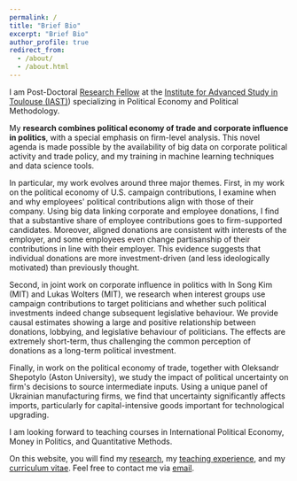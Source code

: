```yaml
---
permalink: /
title: "Brief Bio"
excerpt: "Brief Bio"
author_profile: true
redirect_from:
  - /about/
  - /about.html
---
```


I am Post-Doctoral [Research Fellow](https://www.iast.fr/people/jan-stuckatz) at the [Institute for Advanced Study in Toulouse (IAST)](http://www.iast.fr/)) specializing in Political Economy and Political Methodology.

My **research combines political economy of trade and corporate influence in politics**, with a special emphasis on firm-level analysis. This novel agenda is made possible by the availability of big data on corporate political activity and trade policy, and my training in machine learning techniques and data science tools.

In particular, my work evolves around three major themes. First, in my work on the political economy of U.S. campaign contributions, I examine when and why employees' political contributions align with those of their company. Using big data linking corporate and employee donations, I find that a substantive share of employee contributions goes to firm-supported candidates. Moreover, aligned donations are consistent with interests of the employer, and some employees even change partisanship of their contributions in line with their employer.  This evidence suggests that individual donations are more investment-driven (and less ideologically motivated) than previously thought.

Second, in joint work on corporate influence in politics with In Song Kim (MIT) and Lukas Wolters (MIT), we research when interest groups use campaign contributions to target politicians and whether such political investments indeed change subsequent legislative behaviour. We provide causal estimates showing a large and positive relationship between donations, lobbying, and legislative behaviour of politicians. The effects are extremely short-term, thus challenging the common perception of donations as a long-term political investment.

Finally, in work on the political economy of trade, together with Oleksandr Shepotylo (Aston University), we study the impact of political uncertainty on firm's decisions to source intermediate inputs. Using a unique panel of Ukrainian manufacturing firms, we find that uncertainty significantly affects imports, particularly for capital-intensive goods important for technological upgrading.

<!-- In my **dissertation**, supervised by [Stephanie Rickard](http://personal.lse.ac.uk/rickard/) and [Kenneth Benoit](http://kenbenoit.net/), I build on trade theory to examine the relationship between corporations and politics. Corporations play an increasingly important role in politics today and understanding how corporations influence politics and respond to political change is therefore of growing importance.  -->

<!-- Throughout the academic year 2017/2018, I have been visiting at the [Political Science Department](https://polisci.mit.edu/) of the [Massachusetts Institute of Technology](http://www.mit.edu/), hosted by [In Song Kim](http://web.mit.edu/insong/www/index.html). -->

I am looking forward to teaching courses in International Political Economy, Money in Politics, and Quantitative Methods.

On this website, you will find my [research](http://www.janstuckatz.com/research/), my [teaching experience](http://www.janstuckatz.com/teaching/), and my [curriculum vitae](http://www.janstuckatz.com/cv/). Feel free to contact me via [email](mailto:jan.stuckatz@iast.fr).
